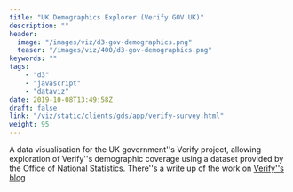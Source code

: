 ```yaml
---
title: "UK Demographics Explorer (Verify GOV.UK)"
description: ""
header:
  image: "/images/viz/d3-gov-demographics.png"
  teaser: "/images/viz/400/d3-gov-demographics.png"
keywords: ""
tags:
    - "d3"
    - "javascript"
    - "dataviz"
date: 2019-10-08T13:49:58Z
draft: false
link: "/viz/static/clients/gds/app/verify-survey.html"
weight: 95
---
```

A data visualisation for the UK government''s Verify
project, allowing exploration of Verify''s demographic coverage using a dataset
provided by the Office of National Statistics. There''s a write up of the work
on <a href="https://identityassurance.blog.gov.uk/tag/demographics/">Verify''s
blog
</a><!--more-->
